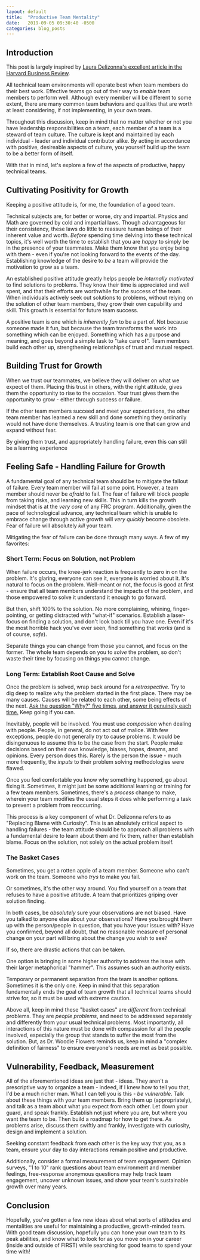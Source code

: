 ```yaml
---
layout: default
title:  "Productive Team Mentality"
date:   2019-09-05 09:30:40 -0500
categories: blog_posts
---
```



## Introduction

This post is largely inspired by [Laura Delizonna's excellent article in the Harvard Business Review](https://hbr.org/2017/08/high-performing-teams-need-psychological-safety-heres-how-to-create-it).

All technical team environments will operate best when team members do their best work. Effective teams go out of their way to _enable_ team members to perform well. Although every member will be different to some extent, there are many common team behaviors and qualities that are worth at least considering, if not implementing, in your own team. 

Throughout this discussion, keep in mind that no matter whether or not you have leadership responsibilities on a team, each member of a team is a steward of team culture. The culture is kept and maintained by each individual - leader and individual contributor alike. By acting in accordance with positive, desireable aspects of culture, you yourself build up the team to be a better form of itself.

With that in mind, let's explore a few of the aspects of productive, happy technical teams.

## Cultivating Positivity for Growth

Keeping a positive attitude is, for me, the foundation of a good team.

Technical subjects are, for better or worse, dry and impartial. Physics and Math are governed by cold and impartial laws. Though advantageous for their consistency, these laws do little to reassure human beings of their inherent value and worth. _Before_ spending time delving into these technical topics, it's well worth the time to establish that you are _happy_ to simply be in the presence of your teammates. Make them know that you enjoy being with them - even if you're not looking forward to the events of the day. Establishing knowledge of the desire to _be_ a team will provide the motivation to grow as a team.

An established positive attitude greatly helps people be _internally motivated_ to find solutions to problems. They know their time is appreciated and well spent, and that their efforts are worthwhile for the success of the team. When individuals actively seek out solutions to problems, without relying on the solution of other team members, they grow their own capability and skill. This growth is essential for future team success.

A positive team is one which is _inherently fun_ to be a part of. Not because someone made it fun, but because the team transforms the work into something which can be enjoyed. Something which has a purpose and meaning, and goes beyond a simple task to "take care of". Team members build each other up, strengthening relationships of trust and mutual respect. 

## Building Trust for Growth

When we trust our teammates, we believe they will deliver on what we expect of them. Placing this trust in others, with the right attitude, gives them the opportunity to rise to the occasion. Your trust gives them the opportunity to grow - either through success or failure.

If the other team members succeed and meet your expectations, the other team member has learned a new skill and done something they ordinarily would not have done themselves. A trusting team is one that can grow and expand without fear.

By giving them trust, and appropriately handling failure, even this can still be a learning experience 

## Feeling Safe - Handling Failure for Growth

A fundamental goal of any technical team should be to mitigate the fallout of failure. Every team member will fail at some point. However, a team member should never be _afraid_ to fail. The fear of failure will block people from taking risks, and learning new skills. This in turn kills the growth mindset that is at the _very core_ of any FRC program. Additionally, given the pace of technological advance, any technical team which is unable to embrace change through active growth will _very quickly_ become obsolete. Fear of failure will absolutely _kill_ your team.

Mitigating the fear of failure can be done through many ways. A few of my favorites:

### Short Term: Focus on Solution, not Problem

When failure occurs, the knee-jerk reaction is frequently to zero in on the problem. It's glaring, everyone can see it, everyone is worried about it. It's natural to focus on the problem. Well-meant or not, the focus is good at first - ensure that all team members understand the impacts of the problem, and those empowered to solve it understand it enough to go forward.

But then, shift 100% to the solution. No more complaining, whining, finger-pointing, or getting distracted with "what-if" scenarios. Establish a laser-focus on finding a solution, and don't look back till you have one. Even if it's the most horrible hack you've ever seen, find something that _works_ (and is of course, _safe_). 

Separate things you can change from those you cannot, and focus on the former. The whole team depends on you to _solve_ the problem, so don't waste their time by focusing on things you cannot change.

### Long Term: Establish Root Cause and Solve

Once the problem is solved, wrap back around for a _retrospective_. Try to dig deep to realize why the problem started in the first place. There may be many causes. Causes will be related to each other, some being effects of the next. [Ask the question "Why?" five times, and answer it genuinely each time.](https://en.wikipedia.org/wiki/Five_whys) Keep going if you can.

Inevitably, people will be involved. You must use _compassion_ when dealing with people. People, in general, do not act out of malice. With few exceptions, people do not generally _try_ to cause problems. It would be disingenuous to assume this to be the case from the start. People make decisions based on their own knowledge, biases, hopes, dreams, and opinions. Every person does this. Rarely is the person the issue - much more frequently, the _inputs_ to their problem solving methodologies were flawed.

Once you feel comfortable you know why something happened, go about fixing it. Sometimes, it might just be some additional learning or training for a few team members. Sometimes, there's a _process_ change to make, wherein your team modifies the usual steps it does while performing a task to prevent a problem from reoccurring.

This process is a key component of what Dr. Delizonna refers to as "Replacing Blame with Curiosity". This is an absolutely critical aspect to handling failures - the team attitude should be to approach all problems with a fundamental desire to learn about them and fix them, rather than establish blame. Focus on the solution, not solely on the actual problem itself. 

### The Basket Cases

Sometimes, you get a rotten apple of a team member. Someone who can't work on the team. Someone who _trys_ to make you fail. 

Or sometimes, it's the other way around. You find yourself on a team that refuses to have a positive attitude. A team that prioritizes griping over solution finding.

In both cases, be _absolutely_ sure your observations are not biased. Have you talked to anyone else about your observations? Have you brought them up with the person/people in question, that you have your issues with? Have you confirmed, beyond all doubt, that no reasonable measure of personal change on your part will bring about the change you wish to see?

If so, there are drastic actions that can be taken. 

One option is bringing in some higher authority to address the issue with their larger metaphorical "hammer". This assumes such an authority exists. 

Temporary or permanent separation from the team is another options. Sometimes it is the only one. Keep in mind that this separation fundamentally ends the goal of team growth that all technical teams should strive for, so it must be used with extreme caution.

Above all, keep in mind these "basket cases" are _different_ from technical problems. They are _people problems_, and need to be addressed separately and differently from your usual technical problems. Most importantly, all interactions of this nature must be done with compassion for all the people involved, especially the group that stands to suffer the most from the solution. But, as Dr. Woodie Flowers reminds us, keep in mind a "complex definition of fairness" to ensure everyone's needs are met as best possible. 

## Vulnerability, Feedback, Measurement

All of the aforementioned ideas are just that - ideas. They aren't a prescriptive way to organize a team - indeed, if I knew how to tell you that, I'd be a much richer man. What I can tell you is this - _be vulnerable_. Talk about these things with your team members. Bring them up (appropriately), and talk as a team about what you expect from each other. Let down your guard, and speak frankly.  Establish not just where you are, but where you want the team to be. Then build a roadmap for how to get there. As problems arise, discuss them swiftly and frankly, investigate with curiosity, design and implement a solution.

Seeking constant feedback from each other is the key way that you, as a team, ensure your day to day interactions remain positive and productive.

Additionally, consider a formal measurement of team engagement. Opinion surveys, "1 to 10" rank questions about team environment and member feelings, free-response anonymous questions may help track team engagement, uncover unknown issues, and show your team's sustainable growth over many years.

## Conclusion

Hopefully, you've gotten a few new ideas about what sorts of attitudes and mentalities are useful for maintaining a productive, growth-minded team. With good team discussion, hopefully you can hone your own team to its peak abilities, and know what to look for as you move on in your career (inside and outside of FIRST) while searching for good teams to spend your time with!